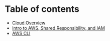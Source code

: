 # Table of contents

* [Cloud Overview](README.md)
* [Intro to AWS, Shared Responsibility, and IAM](intro-to-aws-shared-responsibility-and-iam.md)
* [AWS CLI](aws-cli.md)

